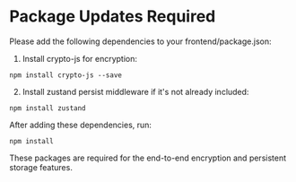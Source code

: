 # Package Updates Required

Please add the following dependencies to your frontend/package.json:

1. Install crypto-js for encryption:

```
npm install crypto-js --save
```

2. Install zustand persist middleware if it's not already included:

```
npm install zustand
```

After adding these dependencies, run:

```
npm install
```

These packages are required for the end-to-end encryption and persistent storage features.

